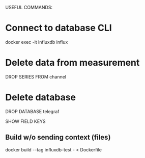 USEFUL COMMANDS:
# Connect to database CLI
docker exec -it influxdb influx

# Delete data from measurement
DROP SERIES FROM channel

# Delete database
DROP DATABASE telegraf

SHOW FIELD KEYS


## Build w/o sending context (files)
docker build --tag influxdb-test - < Dockerfile
